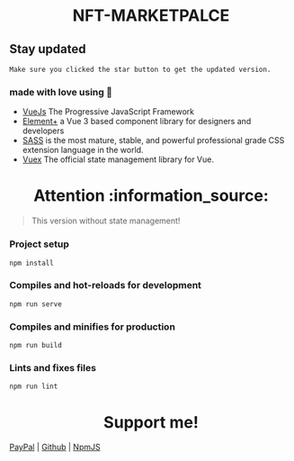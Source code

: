 
<h1 align="center">NFT-MARKETPALCE</h1>

## Stay updated
```
Make sure you clicked the star button to get the updated version.
```

### made with love using :heartbeat:

- [VueJs](vuejs.org) The Progressive JavaScript Framework
- [Element+](https://element-plus.org) a Vue 3 based component library for designers and developers
- [SASS](sass-lang.com) is the most mature, stable, and powerful professional grade CSS extension language in the world.
- [Vuex](vuex.vuejs.org) The official state management library for Vue.


<h1 align="center">Attention :information_source:</h1>


> This version without state management!


### Project setup
```
npm install
```
### Compiles and hot-reloads for development
```
npm run serve
```
### Compiles and minifies for production
```
npm run build
```
### Lints and fixes files
```
npm run lint
```

<h1 align="center">Support me!</h1>

[PayPal](http://paypal.me/itsKhaloufAli) | 
[Github](https://github.com/itsalimanuel) |
[NpmJS](https://www.npmjs.com/settings/itsalikhalouf/packages)